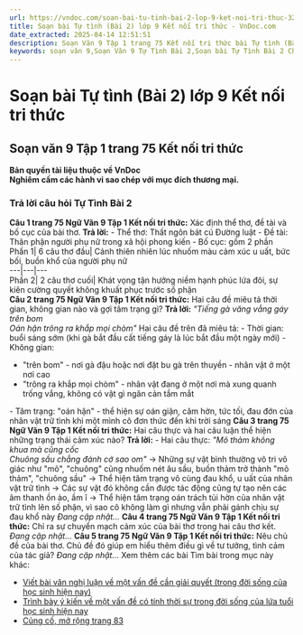 ```yaml
---
url: https://vndoc.com/soan-bai-tu-tinh-bai-2-lop-9-ket-noi-tri-thuc-321603
title: Soạn bài Tự tình (Bài 2) lớp 9 Kết nối tri thức - VnDoc.com
date_extracted: 2025-04-14 12:51:51
description: Soạn Văn 9 Tập 1 trang 75 Kết nối tri thức bài Tự tình (Bài 2) gồm phần trả lời chi tiết, đầy đủ, bám sát các câu hỏi, yêu cầu trong SGK (chỉ có trên VnDoc). Mời các bạn tham khảo.
keywords: soạn văn 9,Soạn Văn 9 Tự Tình Bài 2,Soạn bài Tự Tình Bài 2 Chi tiết,Soạn văn 9 Tập 1 trang 75 Kết nối tri thức,Tự Tình Bài 2 lớp 9 Kết nối tri thức,Tự Tình Bài 2 trang 75,Tự Tình Hồ Xuân Hương,văn 9,ngữ văn 9,soạn văn 9 kết nối tri thức,soạn văn 9 tập 1,giải văn 9,soạn ngữ văn 9,giải ngữ văn 9,giải sgk ngữ văn 9
---
```


# Soạn bài Tự tình \(Bài 2\) lớp 9 Kết nối tri thức
## **Soạn văn 9 Tập 1 trang 75 Kết nối tri thức**
**Bản quyền tài liệu thuộc về VnDoc**  
**Nghiêm cấm các hành vi sao chép với mục đích thương mại.**
### Trả lời câu hỏi Tự Tình Bài 2
**Câu 1 trang 75 Ngữ Văn 9 Tập 1 Kết nối tri thức:** Xác định thể thơ, đề tài và bố cục của bài thơ.
**Trả lời:**
\- Thể thơ: Thất ngôn bát cú Đường luật
\- Đề tài: Thân phận người phụ nữ trong xã hội phong kiến
\- Bố cục: gồm 2 phần
Phần 1| 6 câu thơ đầu| Cảnh thiên nhiên lúc nhuốm màu cảm xúc u uất, bức bối, buồn khổ của người phụ nữ  
---|---|---  
Phần 2| 2 câu thơ cuối| Khát vọng tận hưởng niềm hạnh phúc lứa đôi, sự kiên cường quyết không khuất phục trước số phận  
**Câu 2 trang 75 Ngữ Văn 9 Tập 1 Kết nối tri thức:** Hai câu đề miêu tả thời gian, không gian nào và gợi tâm trạng gì?
**Trả lời:**
_"Tiếng gà văng vẳng gáy trên bom_  
 _Oán hận trông ra khắp mọi chòm"_
Hai câu đề trên đã miêu tả:
\- Thời gian: buổi sáng sớm \(khi gà bắt đầu cất tiếng gáy là lúc bắt đầu một ngày mới\)
\- Không gian:
  * "trên bom" - nơi gà đậu hoặc nơi đặt bu gà trên thuyền - nhân vật ở một nơi cao
  * "trông ra khắp mọi chòm" - nhân vật đang ở một nơi mà xung quanh trống vắng, không có vật gì ngăn cản tầm mắt

\- Tâm trạng: "oán hận" - thể hiện sự oán giận, căm hờn, tức tối, đau đớn của nhân vật trữ tình khi một mình cô đơn thức đến khi trời sáng
**Câu 3 trang 75 Ngữ Văn 9 Tập 1 Kết nối tri thức:** Hai câu thực và hai câu luận thể hiện những trạng thái cảm xúc nào?
**Trả lời:**
\- Hai câu thực:
_"Mõ thảm không khua mà cũng cốc_  
 _Chuông sầu chẳng đánh cớ sao om"_
→ Những sự vật bình thường vô tri vô giác như "mõ", "chuông" cũng nhuốm nét âu sầu, buồn thảm trở thành "mõ thảm", "chuông sầu" → Thể hiện tâm trạng vô cùng đau khổ, u uất của nhân vật trữ tình
→ Các sự vật đó không cần được tác động cũng tự tạo nên các âm thanh ồn ào, ầm ĩ → Thể hiện tâm trạng oán trách tủi hờn của nhân vật trữ tình lên số phận, vì sao cô không làm gì nhưng vẫn phải gánh chịu sự đau khổ này
 _Đang cập nhật..._
**Câu 4 trang 75 Ngữ Văn 9 Tập 1 Kết nối tri thức:** Chỉ ra sự chuyển mạch cảm xúc của bài thơ trong hai câu thơ kết.
_Đang cập nhật..._
**Câu 5 trang 75 Ngữ Văn 9 Tập 1 Kết nối tri thức:** Nêu chủ đề của bài thơ. Chủ đề đó giúp em hiểu thêm điều gì về tư tưởng, tình cảm của tác giả?
_Đang cập nhật..._
Xem thêm các bài Tìm bài trong mục này khác:
  * [Viết bài văn nghị luận về một vấn đề cần giải quyết \(trong đời sống của học sinh hiện nay\)](</soan-bai-viet-bai-van-nghi-luan-ve-mot-van-de-can-giai-quyet-trong-doi-song-cua-hoc-sinh-hien-nay-lop-9-ket-noi-tri-thuc-321633>)
  * [Trình bày ý kiến về một vấn đề có tính thời sự trong đời sống của lứa tuổi học sinh hiện nay ](</soan-bai-trinh-bay-y-kien-ve-mot-van-de-co-tinh-thoi-su-trong-doi-song-cua-lua-tuoi-hoc-sinh-hien-nay-lop-9-ket-noi-tri-thuc-321635>)
  * [Củng cố, mở rộng trang 83](</soan-bai-cung-co-mo-rong-trang-83-lop-9-tap-1-ket-noi-tri-thuc-321640>)

